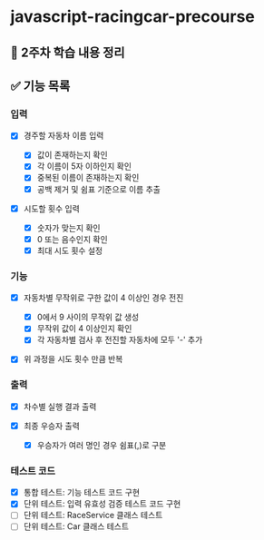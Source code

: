 # javascript-racingcar-precourse

## 📖 2주차 학습 내용 정리

## ✅ 기능 목록

### 입력

  - [x] 경주할 자동차 이름 입력

    - [x] 값이 존재하는지 확인
    - [x] 각 이름이 5자 이하인지 확인
    - [x] 중복된 이름이 존재하는지 확인
    - [x] 공백 제거 및 쉼표 기준으로 이름 추출

  - [x] 시도할 횟수 입력

    - [x] 숫자가 맞는지 확인
    - [x] 0 또는 음수인지 확인
    - [x] 최대 시도 횟수 설정

### 기능

  - [x] 자동차별 무작위로 구한 값이 4 이상인 경우 전진

    - [x] 0에서 9 사이의 무작위 값 생성
    - [x] 무작위 값이 4 이상인지 확인
    - [x] 각 자동차별 검사 후 전진할 자동차에 모두 '-' 추가

  - [x] 위 과정을 시도 횟수 만큼 반복

### 출력

  - [x] 차수별 실행 결과 출력
  - [x] 최종 우승자 출력

    - [x] 우승자가 여러 명인 경우 쉼표(,)로 구분

### 테스트 코드

  - [x] 통합 테스트: 기능 테스트 코드 구현
  - [x] 단위 테스트: 입력 유효성 검증 테스트 코드 구현
  - [ ] 단위 테스트: RaceService 클래스 테스트
  - [ ] 단위 테스트: Car 클래스 테스트